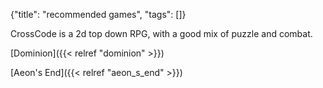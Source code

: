 {"title": "recommended games", "tags": []}

CrossCode is a 2d top down RPG, with a good mix of puzzle and combat.

[Dominion]({{< relref "dominion" >}})

[Aeon's End]({{< relref "aeon_s_end" >}})

